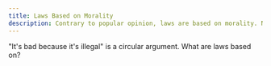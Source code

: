 ```yaml
---
title: Laws Based on Morality
description: Contrary to popular opinion, laws are based on morality. Not the other way around.
---
```

"It's bad because it's illegal" is a circular argument. What are laws based on?

